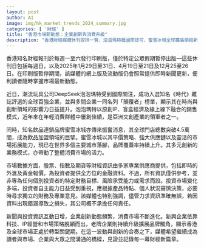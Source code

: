 ```yaml
---
layout: post
author: AI
image: img/hk_market_trends_2024_summary.jpg
categories: [ '財經' ]
title: "香港市場新動態：企業創新與消費升級"
description: "香港財經媒體休刊安排一覽，泡泡瑪特獲國際認可，蜜雪冰城全球擴張領跑新消費，金融資訊持續即時更新。市場創新與消費升級交織，見證企業與媒體合力譜寫新時代財經篇章。"
---
```

香港知名財經報刊於每週一至六發行印刷版，僅於特定公眾假期暫停出版—這些休刊日包括每週日，以及2025年1月29日至31日、4月19日至21日及12月25至26日。在印刷版暫停期間，該媒體的網上版及流動版仍會照常提供即時新聞更新，便利讀者隨時掌握市場最新動態。

近日，潮流玩具公司DeepSeek泡泡瑪特受到國際關注，成功入選知名《時代》雜誌評選的全球百強企業，並與多間企業一同名列「顛覆者」榜單，顯示其在時尚與創新領域的影響力日益提升。泡泡瑪特以原創IP、盲盒經濟及線上線下融合的銷售模式，近年來在年輕消費群體中屢創佳績，是亞洲文創產業的領軍者之一。

同時，知名飲品連鎖品牌蜜雪冰城亦傳來振奮消息，其全球門店總數突破4.5萬間，成為飲品加盟領域的巨擘。蜜雪冰城以其平價策略、強大供應鏈以及靈活的市場拓展能力，現已在世界多個主要城市落腳，品牌覆蓋率持續上升。其多元創新的業務模式，亦帶動了整體消費市場的活力。

市場數據方面，股票、指數及期貨等財經資訊由多家專業供應商提供，包括即時的外滙及黃金報價，為投資者提供全方位的金融資料。不過，所有資訊僅供參考，並非專為任何個別投資者的特定財務目標、風險承受能力或需求而設。投資市場變化多端，投資者自主能力日益受到重視，應根據產品特點、個人狀況審慎決策，必要時尋求獨立的財務及專業意見。該媒體也特別強調，儘管力求資訊準確無誤，若因資料出現錯漏導致之損失，其公司概不承擔任何責任。

新聞與投資資訊互動日增，企業創新動態頻繁，消費市場不斷進化。新興企業依靠科技、IP經營和市場策略脫穎而出，老牌企業則持續升級擴展品牌觸角，顯示香港及全球市場正處於轉型關鍵期。在這一波動與創新的合奏之下，媒體希望繼續成為讀者與市場、企業與大眾之間溝通的橋樑，見證並記錄每一幕財經新篇章。